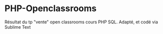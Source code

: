 # PHP-Openclassrooms
Résultat du tp "vente" open classrooms cours PHP SQL. Adapté, et codé via Sublime Text
